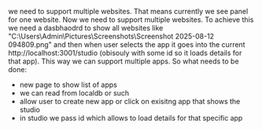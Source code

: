 we need to support multiple websites. That means currently we see panel for one website. Now we need to support multiple websites. To achieve this we need a dasbhaodrd to show all websites like "C:\Users\Admin\Pictures\Screenshots\Screenshot 2025-08-12 094809.png" and then when user selects the app it goes into the current http://localhost:3001/studio (obisouly with some id so it loads details for that app). This way we can support multiple apps. So what needs to be done:
- new page to show list of apps
- we can read from localdb or such
- allow user to create new app or click on exisitng app that shows the studio
- in studio we pass id which allows to load details for that specific app